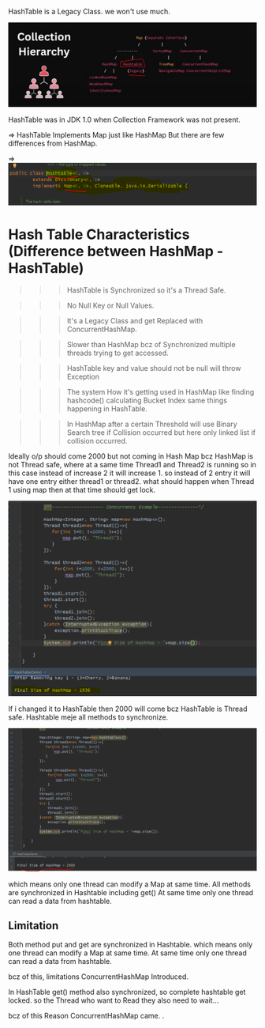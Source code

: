 

HashTable is a Legacy Class. we won't use much.

![img.png](img.png)

HashTable was in JDK 1.0 when Collection Framework was not present.

=> HashTable Implements Map just like HashMap But there are few differences from HashMap.

=> ![img_1.png](img_1.png)




Hash Table Characteristics (Difference between HashMap - HashTable)
===================================================================

>>> HashTable is Synchronized so it's a Thread Safe.

>>> No Null Key or Null Values.

>>> It's a Legacy Class and get Replaced with ConcurrentHashMap.

>>> Slower than HashMap bcz of Synchronized multiple threads trying to get accessed.

>>> HashTable key and value should not be null will throw Exception

>>> The system How it's getting used in HashMap like finding hashcode() calculating Bucket Index same things happening in HashTable.

>>> In HashMap after a certain Threshold will use Binary Search tree if Collision occurred but here only linked list if collision occurred.

Ideally o/p should come 2000 but not coming in Hash Map bcz HashMap is not Thread safe, where at a same time Thread1 and Thread2 is running
so in this case instead of increase 2 it will increase 1. so instead of 2 entry it will have one entry either thread1 or thread2. what should happen
when Thread 1 using map then at that time should get lock.

![img_2.png](img_2.png)


If i changed it to HashTable then 2000 will come bcz HashTable is Thread safe.
Hashtable meje all methods to synchronize.


![img_3.png](img_3.png)


which means only one thread can modify a Map at same time. 
All methods are synchronized in Hashtable including get()
At same time only one thread can read a data from hashtable.


Limitation
---------

Both method put and get are synchronized in Hashtable. which means only one thread can modify a Map at same time. At same time only one thread can read a data from hashtable.

bcz of this, limitations ConcurrentHashMap Introduced. 

In HashTable get() method also synchronized, so complete hashtable get locked. so the Thread who want to Read they also need to wait...

bcz of this Reason ConcurrentHashMap came. 
. 


